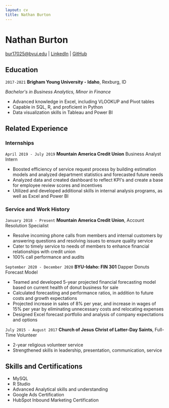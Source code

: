 ```yaml
---
layout: cv
title: Nathan Burton
---
```


# Nathan Burton


<div id="webaddress">
<a href="bur17025@byui.edu">bur17025@byui.edu</a>
| <a href="https://www.linkedin.com/in/nathanburton97/">LinkedIn</a>
| <a href="https://github.com/nateburton11-resumes">GitHub</a>
</div>

<!-- https://www.monique.tech/the-art-of-markdown -->

## Education

`2017-2021`
__Brigham Young University - Idaho__, Rexburg, ID

_Bachelor's in Business Analytics, Minor in Finance_

- Advanced knowledge in Excel, including VLOOKUP and Pivot tables
- Capable in SQL, R, and proficient in Python
- Data visualization skills in Tableau and Power BI


## Related Experience

### Internships

`April 2019 - July 2019`
__Mountain America Credit Union__ Business Analyst Intern

- Boosted efficiency of service request process by building estimation models and analyzed department 
statistics and forecasted future needs
- Analyzed data and created dashboard to reflect KPI's and create a base for employee review scores and incentives
- Utilized and developed additional skills in internal analysis programs, as well as Excel and Power BI

### Service and Work History

`January 2018 - Present`
__Mountain America Credit Union__, Account Resolution Specialist

- Resolve incoming phone calls from members and internal customers by answering questions and 
resolving issues to ensure quality service
- Cater to timely service to needs of members to enhance financial relationships with credit union
- 100% call performance and audits

`September 2020 - December 2020`
__BYU-Idaho: FIN 301__ Dapper Donuts Forecast Model

- Teamed and developed 5-year projected financial forecasting model based on current health of donut 
business for sale
- Calculated forecasting and performance ratios, in addition to future costs and growth expectations
- Projected increase in sales of 8% per year, and increase in wages of 15% per year by eliminating 
unnecessary costs and relocating expenses
- Designed Excel forecast portfolio and analysis of company expectations and options 

`July 2015 - August 2017`
__Church of Jesus Christ of Latter-Day Saints__, Full-Time Volunteer

- 2-year religious volunteer service
- Strengthened skills in leadership, presentation, communication, service


## Skills and Certifications

- MySQL
- R Studio
- Advanced Analytical skills and understanding
- Google Ads Certification
- HubSpot Inbound Marketing Certification


<!-- ### Footer

Last updated: May 2013 -->


